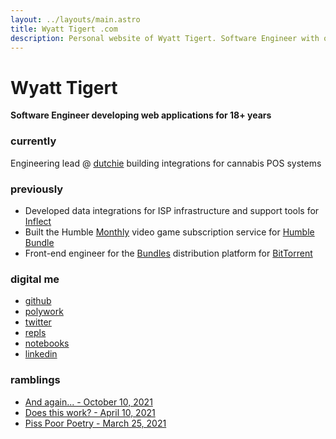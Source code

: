 ```yaml
---
layout: ../layouts/main.astro
title: Wyatt Tigert .com
description: Personal website of Wyatt Tigert. Software Engineer with over 18 years experience developing meaningful and well built web applications.
---
```


# Wyatt Tigert

**Software Engineer developing web applications for 18+ years**

### currently

Engineering lead @ [dutchie](https://dutchie.com/careers) building integrations for cannabis POS systems

### previously

- Developed data integrations for ISP infrastructure and support tools for [Inflect](https://inflect.com/)
- Built the Humble [Monthly](https://www.humblebundle.com/subscription) video game subscription service for [Humble Bundle](https://humblebundle.com/)
- Front-end engineer for the [Bundles](https://www.wired.com/2014/09/radiohead-thom-yorke-bittorrent-album/) distribution platform for [BitTorrent](https://bittorrent.com/)

### digital me

- [github](https://github.com/wtigert)
- [polywork](https://www.polywork.com/wat)
- [twitter](https://twitter.com/autofill)
- [repls](https://replit.com/@autofill)
- [notebooks](https://deepnote.com/@wat)
- [linkedin](https://linkedin.com/in/wtigert)

### ramblings

- [And again... - October 10, 2021](https://www.craft.do/s/BeraB0xItBfIgS)
- [Does this work? - April 10, 2021](https://www.craft.do/s/Aty7azmvvVr5yA)
- [Piss Poor Poetry - March 25, 2021](https://www.craft.do/s/lLNSr4kzoY0RlC)
